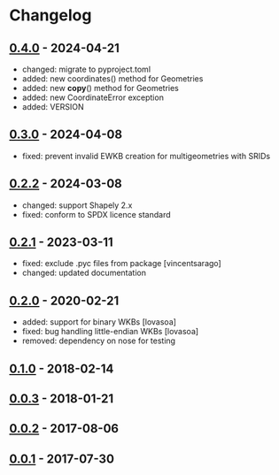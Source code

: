 # Changelog

## [0.4.0] - 2024-04-21

- changed: migrate to pyproject.toml
- added: new coordinates() method for Geometries
- added: new __copy__() method for Geometries
- added: new CoordinateError exception
- added: VERSION

## [0.3.0] - 2024-04-08

- fixed: prevent invalid EWKB creation for multigeometries with SRIDs

## [0.2.2] - 2024-03-08

- changed: support Shapely 2.x
- fixed: conform to SPDX licence standard

## [0.2.1] - 2023-03-11

- fixed: exclude .pyc files from package [vincentsarago]
- changed: updated documentation

## [0.2.0] - 2020-02-21

- added: support for binary WKBs [lovasoa]
- fixed: bug handling little-endian WKBs [lovasoa]
- removed: dependency on nose for testing

## [0.1.0] - 2018-02-14
## [0.0.3] - 2018-01-21
## [0.0.2] - 2017-08-06
## [0.0.1] - 2017-07-30

[0.4.0]: https://github.com/bosth/plpygis/compare/v0.3.0...v0.4.0
[0.3.0]: https://github.com/bosth/plpygis/compare/v0.2.2...v0.3.0
[0.2.2]: https://github.com/bosth/plpygis/compare/v0.2.1...v0.2.2
[0.2.1]: https://github.com/bosth/plpygis/compare/v0.2.0...v0.2.1
[0.2.0]: https://github.com/bosth/plpygis/compare/v0.1.0...v0.2.0
[0.1.0]: https://github.com/bosth/plpygis/compare/v0.0.3...v0.1.0
[0.0.3]: https://github.com/bosth/plpygis/compare/v0.0.2...v0.0.3
[0.0.2]: https://github.com/bosth/plpygis/compare/v0.0.1...v0.0.2
[0.0.1]: https://github.com/bosth/plpygis/releases/tag/v0.0.1
